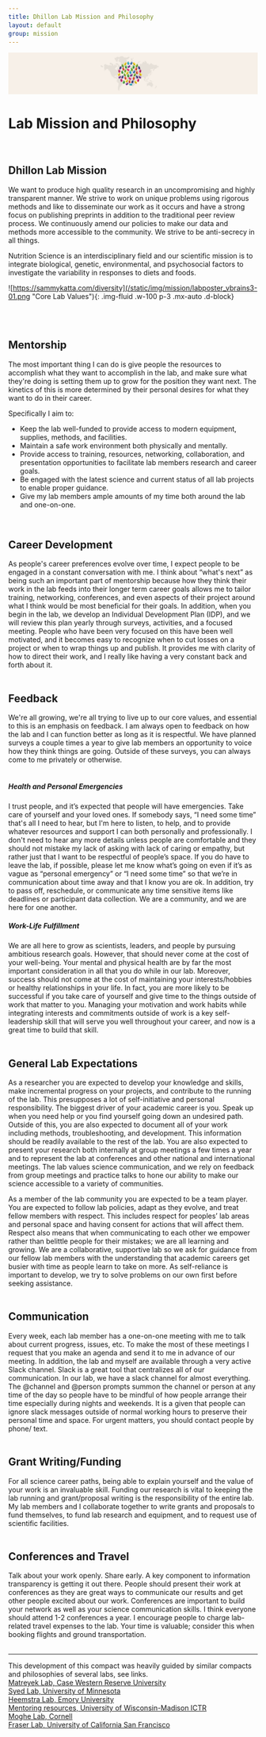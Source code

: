 ```yaml
---
title: Dhillon Lab Mission and Philosophy
layout: default
group: mission
---
```


<img class="img-fluid mx-auto d-block" src="/static/img/Diversity.png" alt="Dhillon lab at MU">

# Lab Mission and Philosophy
<br/>

## Dhillon Lab Mission 
We want to produce high quality research in an uncompromising and highly transparent manner.  We strive to work on unique problems using rigorous methods and like to disseminate our work as it occurs and have a strong focus on publishing preprints in addition to the traditional peer review process. We continuously amend our policies to make our data and methods more accessible to the community.  We strive to be anti-secrecy in all things.

Nutrition Science is an interdisciplinary field and our scientific mission is to integrate biological, genetic,  environmental, and psychosocial factors to investigate the variability in responses to diets and foods.  

![https://sammykatta.com/diversity](/static/img/mission/labposter_vbrains3-01.png "Core Lab Values"){: .img-fluid .w-100 p-3 .mx-auto .d-block}

<br/>
<br/>

## Mentorship
The most important thing I can do is give people the resources to accomplish what they want to accomplish in the lab, and make sure what they're doing is setting them up to grow for the position they want next. The kinetics of this is more determined by their personal desires for what they want to do in their career. 
>
Specifically I aim to: 
* Keep the lab well-funded to provide access to modern equipment, supplies, methods, and facilities.  
* Maintain a safe work environment both physically and mentally.  
* Provide access to training, resources, networking, collaboration, and presentation opportunities to facilitate lab members research and career goals.  
* Be engaged with the latest science and current status of all lab projects to enable proper guidance.  
* Give my lab members ample amounts of my time both around the lab and one-on-one. 
>
<br/>

## Career Development
As people's career preferences evolve over time, I expect people to be engaged in a constant conversation with me. I think about “what's next” as being such an important part of mentorship because how they think their work in the lab feeds into their longer term career goals allows me to tailor training, networking, conferences, and even aspects of their project around what I think would be most beneficial for their goals. In addition, when you begin in the lab, we develop an Individual Development Plan (IDP), and we will review this plan yearly through surveys, activities, and a focused meeting. People who have been very focused on this have been well motivated, and it becomes easy to recognize when to cut losses on a project or when to wrap things up and publish. It provides me with clarity of how to direct their work, and I really like having a very constant back and forth about it. 
<br/>
<br/>

## Feedback
We're all growing, we're all trying to live up to our core values, and essential to this is an emphasis on feedback. I am always open to feedback on how the lab and I can function better as long as it is respectful. We have planned surveys a couple times a year to give lab members an opportunity to voice how they think things are going. Outside of these surveys, you can always come to me privately or otherwise.
<br/>
<br/>

##### Health and Personal Emergencies
I trust people, and it’s expected that people will have emergencies. Take care of yourself and your loved ones. If somebody says, “I need some time” that's all I need to hear, but I'm here to listen, to help, and to provide whatever resources and support I can both personally and professionally. I don't need to hear any more details unless people are comfortable and they should not mistake my lack of asking with lack of caring or empathy, but rather just that I want to be respectful of people’s space. If you do have to leave the lab, if possible, please let me know what’s going on even if it’s as vague as “personal emergency” or “I need some time” so that we’re in communication about time away and that I know you are ok. In addition, try to pass off, reschedule, or communicate any time sensitive items like deadlines or participant data collection. We are a community, and we are here for one another.  
##### Work-Life Fulfillment
We are all here to grow as scientists, leaders, and people by pursuing ambitious research goals. However, that should never come at the cost of your well-being.  Your mental and physical health are by far the most important consideration in all that you do while in our lab. Moreover, success should not come at the cost of maintaining your interests/hobbies or healthy relationships in your life.  In fact, you are more likely to be successful if you take care of yourself and give time to the things outside of work that matter to you.  Managing your motivation and work habits while integrating interests and commitments outside of work is a key self-leadership skill that will serve you well throughout your career, and now is a great time to build that skill. 
<br/>
<br/>

## General Lab Expectations
As a researcher you are expected to develop your knowledge and skills, make incremental progress on your projects, and contribute to the running of the lab. This presupposes a lot of self-initiative and personal responsibility. The biggest driver of your academic career is you. Speak up when you need help or you find yourself going down an undesired path. Outside of this, you are also expected to document all of your work including methods, troubleshooting, and development. This information should be readily available to the rest of the lab. You are also expected to present your research both internally at group meetings a few times a year and to represent the lab at conferences and other national and international meetings. The lab values science communication, and we rely on feedback from group meetings and practice talks to hone our ability to make our science accessible to a variety of communities. 

As a member of the lab community you are expected to be a team player. You are expected to follow lab policies, adapt as they evolve, and treat fellow members with respect. This includes respect for peoples’ lab areas and personal space and having consent for actions that will affect them. Respect also means that when communicating to each other we empower rather than belittle people for their mistakes; we are all learning and growing. We are a collaborative, supportive lab so we ask for guidance from our fellow lab members with the understanding that academic careers get busier with time as people learn to take on more. As self-reliance is important to develop, we try to solve problems on our own first before seeking assistance. 
<br/>
<br/>

## Communication
Every week, each lab member has a one-on-one meeting with me to talk about current progress, issues, etc. To make the most of these meetings I request that you make an agenda and send it to me in advance of our meeting. 
In addition, the lab and myself are available through a very active Slack channel. Slack is a great tool that centralizes all of our communication.  In our lab, we have a slack channel for almost everything. The @channel and @person prompts summon the channel or person at any time of the day so people have to be mindful of how people arrange their time especially during nights and weekends. It is a given that people can ignore slack messages outside of normal working hours to preserve their personal time and space. For urgent matters, you should contact people by phone/ text.
<br/>
<br/>
## Grant Writing/Funding  
For all science career paths, being able to explain yourself and the value of your work is an invaluable skill. Funding our research is vital to keeping the lab running and grant/proposal writing is the responsibility of the entire lab. My lab members and I collaborate together to write grants and proposals to fund themselves, to fund lab research and equipment, and to request use of scientific facilities. 
<br/>
<br/>

## Conferences and Travel
Talk about your work openly. Share early. A key component to information transparency is getting it out there. People should present their work at conferences as they are great ways to communicate our results and get other people excited about our work. Conferences are important to build your network as well as your science communication skills. I think everyone should attend 1-2 conferences a year. I encourage people to charge lab-related travel expenses to the lab. Your time is valuable; consider this when booking flights and ground transportation.
<br/>
<br/>

---
This development of this compact was heavily guided by similar compacts and philosophies of several labs, see links.  
[Matreyek Lab, Case Western Reserve University](http://www.matreyeklab.com/6-lab-philosophy/)  
[Syed Lab, University of Minnesota](https://docs.google.com/document/d/1wa067HF3iBv5M0_ao6M1GzPg4mUof_PoVlEAKyIn8Xk/edit)  
[Heemstra Lab, Emory University](https://docs.google.com/document/d/1a8ecjUWVbXR1JqgbzqRwKmqaNK2cvBsysNFVXk56Lpo/edit)  
[Mentoring resources, University of Wisconsin-Madison ICTR](https://ictr.wisc.edu/mentoring/mentors-alignment-phase-resources/)  
[Moghe Lab, Cornell](https://www.moghelab.org/lab-philosophy)  
[Fraser Lab, University of California San Francisco](https://fraserlab.com/compact/)
